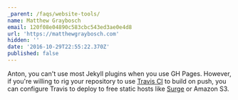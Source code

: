 ```yaml
---
_parent: /faqs/website-tools/
name: Matthew Graybosch
email: 120f08e04890c583cbc543ed3ae0e4d8
url: 'https://matthewgraybosch.com'
hidden: ''
date: '2016-10-29T22:55:22.370Z'
published: false
---
```


Anton, you can't use most Jekyll plugins when you use GH Pages. However, if
you're willing to rig your repository to use [Travis CI](https://travis-ci.org/)
to build on push, you can configure Travis to deploy to free static hosts like
[Surge](https://surge.sh) or Amazon S3.
